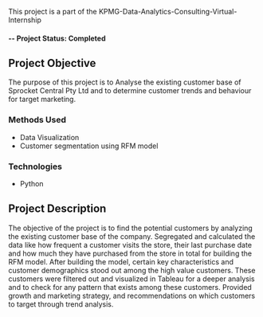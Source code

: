 
This project is a part of the KPMG-Data-Analytics-Consulting-Virtual-Internship

#### -- Project Status: Completed

## Project Objective
The purpose of this project is to	Analyse the existing customer base of Sprocket Central Pty Ltd and to determine customer trends and behaviour for target marketing.

### Methods Used
* Data Visualization
* Customer segmentation using RFM model

### Technologies
* Python

## Project Description
The objective of the project is to find the potential customers by analyzing the existing customer base of the company. Segregated and calculated the data like how frequent a customer visits the store, their last purchase date and how much they have purchased from the store in total for building the RFM model. 
After building the model, certain key characteristics and customer demographics stood out among the high value customers.
These customers were filtered out and visualized in Tableau for a deeper analysis and to check for any pattern that exists among these customers. Provided growth and marketing strategy, and recommendations on which customers to target through trend analysis.


